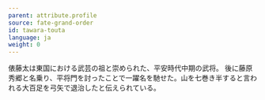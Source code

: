 ```yaml
---
parent: attribute.profile
source: fate-grand-order
id: tawara-touta
language: ja
weight: 0
---
```


俵藤太は東国における武芸の祖と崇められた、平安時代中期の武将。
後に藤原秀郷と名乗り、平将門を討ったことで一躍名を馳せた。山を七巻き半すると言われる大百足を弓矢で退治したと伝えられている。

